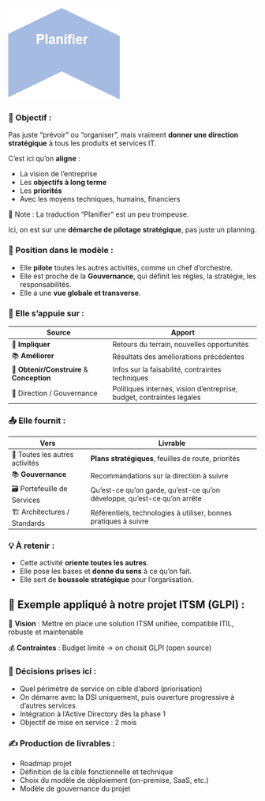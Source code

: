 ![](../../../../media/Cours-Intro-ITIL4-V2-Planifier-image2.png)

### **🎯 Objectif :**

Pas juste “prévoir” ou “organiser”, mais vraiment **donner une direction stratégique** à tous les produits et services IT.

C’est ici qu’on **aligne** :

- La vision de l’entreprise
- Les **objectifs à long terme**
- Les **priorités**
- Avec les moyens techniques, humains, financiers

📝 Note : La traduction “Planifier” est un peu trompeuse.

Ici, on est sur une **démarche de pilotage stratégique**, pas juste un planning.

### **📍 Position dans le modèle :**

- Elle **pilote** toutes les autres activités, comme un chef d’orchestre.
- Elle est proche de la **Gouvernance**, qui définit les règles, la stratégie, les responsabilités.
- Elle a une **vue globale et transverse**.



### **🧩 Elle s’appuie sur :**

| **Source** | **Apport** |
|--|--|
| 📢 **Impliquer** | Retours du terrain, nouvelles opportunités |
| 📚 **Améliorer** | Résultats des améliorations précédentes |
| 🧱 **Obtenir/Construire** & **Conception** | Infos sur la faisabilité, contraintes techniques |
| 📃 Direction / Gouvernance | Politiques internes, vision d’entreprise, budget, contraintes légales |



### **📤 Elle fournit :**

| **Vers** | **Livrable** |
|--|--|
| 🚀 Toutes les autres activités | **Plans stratégiques**, feuilles de route, priorités |
| 📚 **Gouvernance** | Recommandations sur la direction à suivre |
| 🗃️ Portefeuille de Services | Qu’est-ce qu’on garde, qu’est-ce qu’on développe, qu’est-ce qu’on arrête |
| 🏗️ Architectures / Standards | Référentiels, technologies à utiliser, bonnes pratiques à suivre |



### 💡 À retenir :

- Cette activité **oriente toutes les autres**.
- Elle pose les bases et **donne du sens** à ce qu’on fait.
- Elle sert de **boussole stratégique** pour l’organisation.

## **🧪 Exemple appliqué à notre projet ITSM (GLPI) :**

🎯 **Vision** : Mettre en place une solution ITSM unifiée, compatible ITIL, robuste et maintenable

💰 **Contraintes** : Budget limité → on choisit GLPI (open source)



### 🧭 **Décisions prises ici** :

- Quel périmètre de service on cible d’abord (priorisation)
- On démarre avec la DSI uniquement, puis ouverture progressive à d’autres services
- Intégration à l’Active Directory dès la phase 1
- Objectif de mise en service : 2 mois



### ✍️ **Production de livrables** :

- Roadmap projet
- Définition de la cible fonctionnelle et technique
- Choix du modèle de déploiement (on-premise, SaaS, etc.)
- Modèle de gouvernance du projet




